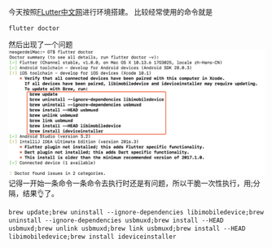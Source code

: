 今天按照[FLutter中文网](https://flutterchina.club/)进行环境搭建。
比较经常使用的命令就是
```
flutter doctor
```
然后出现了一个问题
![](./image/flutter_problem1.png)
记得一开始一条命令一条命令去执行时还是有问题，所以干脆一次性执行，用;分隔，结果👌了。
```
brew update;brew uninstall --ignore-dependencies libimobiledevice;brew uninstall --ignore-dependencies usbmuxd;brew install --HEAD usbmuxd;brew unlink usbmuxd;brew link usbmuxd;brew install --HEAD libimobiledevice;brew install ideviceinstaller
```
